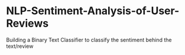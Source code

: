 # NLP-Sentiment-Analysis-of-User-Reviews
Building a Binary Text Classifier to classify the sentiment behind the text/review
